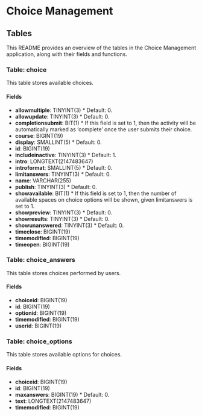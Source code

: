 # Choice Management

## Tables

This README provides an overview of the tables in the Choice Management application, along with their fields and functions.

### Table: choice

This table stores available choices.

#### Fields

- **allowmultiple**: TINYINT(3) \* Default: 0.
- **allowupdate**: TINYINT(3) \* Default: 0.
- **completionsubmit**: BIT(1) \* If this field is set to 1, then the activity will be automatically marked as ‘complete’ once the user submits their choice.
- **course**: BIGINT(19)
- **display**: SMALLINT(5) \* Default: 0.
- **id**: BIGINT(19)
- **includeinactive**: TINYINT(3) \* Default: 1.
- **intro**: LONGTEXT(2147483647)
- **introformat**: SMALLINT(5) \* Default: 0.
- **limitanswers**: TINYINT(3) \* Default: 0.
- **name**: VARCHAR(255)
- **publish**: TINYINT(3) \* Default: 0.
- **showavailable**: BIT(1) \* If this field is set to 1, then the number of available spaces on choice options will be shown, given limitanswers is set to 1.
- **showpreview**: TINYINT(3) \* Default: 0.
- **showresults**: TINYINT(3) \* Default: 0.
- **showunanswered**: TINYINT(3) \* Default: 0.
- **timeclose**: BIGINT(19)
- **timemodified**: BIGINT(19)
- **timeopen**: BIGINT(19)

### Table: choice_answers

This table stores choices performed by users.

#### Fields

- **choiceid**: BIGINT(19)
- **id**: BIGINT(19)
- **optionid**: BIGINT(19)
- **timemodified**: BIGINT(19)
- **userid**: BIGINT(19)

### Table: choice_options

This table stores available options for choices.

#### Fields

- **choiceid**: BIGINT(19)
- **id**: BIGINT(19)
- **maxanswers**: BIGINT(19) \* Default: 0.
- **text**: LONGTEXT(2147483647)
- **timemodified**: BIGINT(19)
